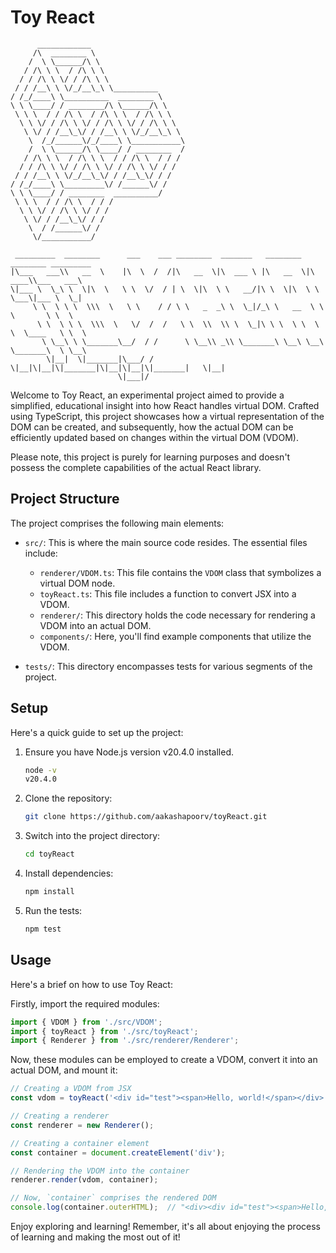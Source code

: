 # Toy React

```
      ____________
     /\  ________ \
    /  \ \______/\ \
   / /\ \ \  / /\ \ \
  / / /\ \ \/ / /\ \ \
 / / /__\ \ \/_/__\_\ \__________
/ /_/____\ \__________  ________ \
\ \ \____/ / ________/\ \______/\ \
 \ \ \  / / /\ \  / /\ \ \  / /\ \ \
  \ \ \/ / /\ \ \/ / /\ \ \/ / /\ \ \
   \ \/ / /__\_\/ / /__\ \ \/_/__\_\ \
    \  /_/______\/_/____\ \___________\
    /  \ \______/\ \____/ / ________  /
   / /\ \ \  / /\ \ \  / / /\ \  / / /
  / / /\ \ \/ / /\ \ \/ / /\ \ \/ / /
 / / /__\ \ \/_/__\_\/ / /__\_\/ / /
/ /_/____\ \_________\/ /______\/ /
\ \ \____/ / ________  __________/
 \ \ \  / / /\ \  / / /
  \ \ \/ / /\ \ \/ / /
   \ \/ / /__\_\/ / /
    \  / /______\/ /
     \/___________/

 _________  ________      ___    ___ ________  _______   ________  ________ _________   
|\___   ___\\   __  \    |\  \  /  /|\   __  \|\  ___ \ |\   __  \|\   ____\\___   ___\ 
\|___ \  \_\ \  \|\  \   \ \  \/  / | \  \|\  \ \   __/|\ \  \|\  \ \  \___\|___ \  \_| 
     \ \  \ \ \  \\\  \   \ \    / / \ \   _  _\ \  \_|/_\ \   __  \ \  \       \ \  \  
      \ \  \ \ \  \\\  \   \/  /  /   \ \  \\  \\ \  \_|\ \ \  \ \  \ \  \____   \ \  \ 
       \ \__\ \ \_______\__/  / /      \ \__\\ _\\ \_______\ \__\ \__\ \_______\  \ \__\
        \|__|  \|_______|\___/ /        \|__|\|__|\|_______|\|__|\|__|\|_______|   \|__|
                        \|___|/                                                         
```



Welcome to Toy React, an experimental project aimed to provide a simplified, educational insight into how React handles virtual DOM. Crafted using TypeScript, this project showcases how a virtual representation of the DOM can be created, and subsequently, how the actual DOM can be efficiently updated based on changes within the virtual DOM (VDOM).

Please note, this project is purely for learning purposes and doesn't possess the complete capabilities of the actual React library.

## Project Structure

The project comprises the following main elements:

- `src/`: This is where the main source code resides. The essential files include:
  - `renderer/VDOM.ts`: This file contains the `VDOM` class that symbolizes a virtual DOM node.
  - `toyReact.ts`: This file includes a function to convert JSX into a VDOM.
  - `renderer/`: This directory holds the code necessary for rendering a VDOM into an actual DOM.
  - `components/`: Here, you'll find example components that utilize the VDOM.

- `tests/`: This directory encompasses tests for various segments of the project.

## Setup

Here's a quick guide to set up the project:

1. Ensure you have Node.js version v20.4.0 installed.

   ```bash
   node -v
   v20.4.0
   ```

2. Clone the repository:

   ```bash
   git clone https://github.com/aakashapoorv/toyReact.git
   ```

3. Switch into the project directory:

   ```bash
   cd toyReact
   ```

4. Install dependencies:

   ```bash
   npm install
   ```

5. Run the tests:

   ```bash
   npm test
   ```

## Usage

Here's a brief on how to use Toy React:

Firstly, import the required modules:

```typescript
import { VDOM } from './src/VDOM';
import { toyReact } from './src/toyReact';
import { Renderer } from './src/renderer/Renderer';
```

Now, these modules can be employed to create a VDOM, convert it into an actual DOM, and mount it:

```typescript
// Creating a VDOM from JSX
const vdom = toyReact('<div id="test"><span>Hello, world!</span></div>');

// Creating a renderer
const renderer = new Renderer();

// Creating a container element
const container = document.createElement('div');

// Rendering the VDOM into the container
renderer.render(vdom, container);

// Now, `container` comprises the rendered DOM
console.log(container.outerHTML);  // "<div><div id="test"><span>Hello, world!</span></div></div>"
```

Enjoy exploring and learning! Remember, it's all about enjoying the process of learning and making the most out of it!
